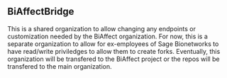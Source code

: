 ## BiAffectBridge

This is a shared organization to allow changing any endpoints or customization needed by the 
BiAffect organization. For now, this is a separate organization to allow for ex-employees of 
Sage Bionetworks to have read/write priviledges to allow them to create forks. Eventually, 
this organization will be transfered to the BiAffect project or the repos will be transfered 
to the main organization.
